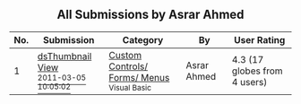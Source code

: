 ﻿<div align="center">

## All Submissions by Asrar Ahmed

</div>

No.  | Submission | Category | By   | User Rating
---- | ---------- | -------- | ---- | -----------
1 | [dsThumbnail View<br /><sup>2011-03-05 10:05:02</sup>](https://github.com/Planet-Source-Code/asrar-ahmed-dsthumbnail-view__1-73776) | [Custom Controls/ Forms/  Menus<br /><sup>Visual Basic</sup>](../ByCategory/custom-controls-forms-menus__1-4.md) | Asrar Ahmed | 4.3 (17 globes from 4 users)
